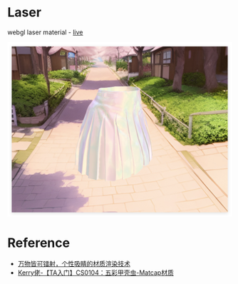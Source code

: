 # Laser
webgl laser material - [live](https://lasermat.vercel.app/#debug)

![](preview/preview.png)



# Reference

- [万物皆可镭射，个性吸睛的材质渲染技术](https://zhuanlan.zhihu.com/p/487204843)
- [Kerry佬-【TA入门】CS0104：五彩甲壳虫-Matcap材质](https://www.bilibili.com/video/BV1mh4y1579u/?spm_id_from=333.1391.0.0&vd_source=52a4398ee60724132a430fe0ee4d2184)

